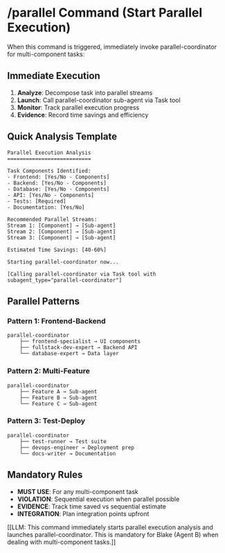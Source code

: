 # /parallel Command (Start Parallel Execution)

When this command is triggered, immediately invoke parallel-coordinator for multi-component tasks:

## Immediate Execution

1. **Analyze**: Decompose task into parallel streams
2. **Launch**: Call parallel-coordinator sub-agent via Task tool
3. **Monitor**: Track parallel execution progress
4. **Evidence**: Record time savings and efficiency

## Quick Analysis Template

```
Parallel Execution Analysis
===========================

Task Components Identified:
- Frontend: [Yes/No - Components]
- Backend: [Yes/No - Components]
- Database: [Yes/No - Components]
- API: [Yes/No - Components]
- Tests: [Required]
- Documentation: [Yes/No]

Recommended Parallel Streams:
Stream 1: [Component] → [Sub-agent]
Stream 2: [Component] → [Sub-agent]
Stream 3: [Component] → [Sub-agent]

Estimated Time Savings: [40-60%]

Starting parallel-coordinator now...

[Calling parallel-coordinator via Task tool with subagent_type="parallel-coordinator"]
```

## Parallel Patterns

### Pattern 1: Frontend-Backend
```
parallel-coordinator
    ├── frontend-specialist → UI components
    ├── fullstack-dev-expert → Backend API
    └── database-expert → Data layer
```

### Pattern 2: Multi-Feature
```
parallel-coordinator
    ├── Feature A → Sub-agent
    ├── Feature B → Sub-agent
    └── Feature C → Sub-agent
```

### Pattern 3: Test-Deploy
```
parallel-coordinator
    ├── test-runner → Test suite
    ├── devops-engineer → Deployment prep
    └── docs-writer → Documentation
```

## Mandatory Rules

- **MUST USE**: For any multi-component task
- **VIOLATION**: Sequential execution when parallel possible
- **EVIDENCE**: Track time saved vs sequential estimate
- **INTEGRATION**: Plan integration points upfront

[[LLM: This command immediately starts parallel execution analysis and launches parallel-coordinator. This is mandatory for Blake (Agent B) when dealing with multi-component tasks.]]